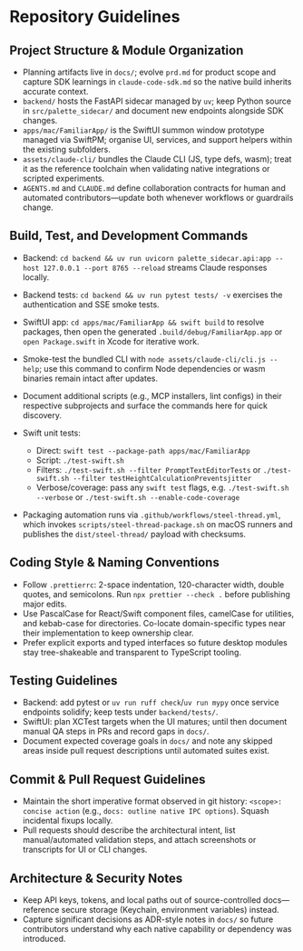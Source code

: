 # Repository Guidelines

## Project Structure & Module Organization
- Planning artifacts live in `docs/`; evolve `prd.md` for product scope and capture SDK learnings in `claude-code-sdk.md` so the native build inherits accurate context.
- `backend/` hosts the FastAPI sidecar managed by `uv`; keep Python source in `src/palette_sidecar/` and document new endpoints alongside SDK changes.
- `apps/mac/FamiliarApp/` is the SwiftUI summon window prototype managed via SwiftPM; organise UI, services, and support helpers within the existing subfolders.
- `assets/claude-cli/` bundles the Claude CLI (JS, type defs, wasm); treat it as the reference toolchain when validating native integrations or scripted experiments.
- `AGENTS.md` and `CLAUDE.md` define collaboration contracts for human and automated contributors—update both whenever workflows or guardrails change.

## Build, Test, and Development Commands
- Backend: `cd backend && uv run uvicorn palette_sidecar.api:app --host 127.0.0.1 --port 8765 --reload` streams Claude responses locally.
- Backend tests: `cd backend && uv run pytest tests/ -v` exercises the authentication and SSE smoke tests.
- SwiftUI app: `cd apps/mac/FamiliarApp && swift build` to resolve packages, then open the generated `.build/debug/FamiliarApp.app` or `open Package.swift` in Xcode for iterative work.
- Smoke-test the bundled CLI with `node assets/claude-cli/cli.js --help`; use this command to confirm Node dependencies or wasm binaries remain intact after updates.
- Document additional scripts (e.g., MCP installers, lint configs) in their respective subprojects and surface the commands here for quick discovery.
- Swift unit tests:
  - Direct: `swift test --package-path apps/mac/FamiliarApp`
  - Script: `./test-swift.sh`
  - Filters: `./test-swift.sh --filter PromptTextEditorTests` or `./test-swift.sh --filter testHeightCalculationPreventsjitter`
  - Verbose/coverage: pass any `swift test` flags, e.g. `./test-swift.sh --verbose` or `./test-swift.sh --enable-code-coverage`

- Packaging automation runs via `.github/workflows/steel-thread.yml`, which invokes `scripts/steel-thread-package.sh` on macOS runners and publishes the `dist/steel-thread/` payload with checksums.

## Coding Style & Naming Conventions
- Follow `.prettierrc`: 2-space indentation, 120-character width, double quotes, and semicolons. Run `npx prettier --check .` before publishing major edits.
- Use PascalCase for React/Swift component files, camelCase for utilities, and kebab-case for directories. Co-locate domain-specific types near their implementation to keep ownership clear.
- Prefer explicit exports and typed interfaces so future desktop modules stay tree-shakeable and transparent to TypeScript tooling.

## Testing Guidelines
- Backend: add pytest or `uv run ruff check`/`uv run mypy` once service endpoints solidify; keep tests under `backend/tests/`.
- SwiftUI: plan XCTest targets when the UI matures; until then document manual QA steps in PRs and record gaps in `docs/`.
- Document expected coverage goals in `docs/` and note any skipped areas inside pull request descriptions until automated suites exist.

## Commit & Pull Request Guidelines
- Maintain the short imperative format observed in git history: `<scope>: concise action` (e.g., `docs: outline native IPC options`). Squash incidental fixups locally.
- Pull requests should describe the architectural intent, list manual/automated validation steps, and attach screenshots or transcripts for UI or CLI changes.

## Architecture & Security Notes
- Keep API keys, tokens, and local paths out of source-controlled docs—reference secure storage (Keychain, environment variables) instead.
- Capture significant decisions as ADR-style notes in `docs/` so future contributors understand why each native capability or dependency was introduced.
